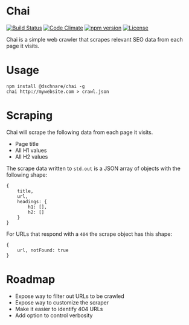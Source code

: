 # Chai

[![Build Status](https://travis-ci.org/dschnare/chai.svg)](https://travis-ci.org/dschnare/chai)
[![Code Climate](https://codeclimate.com/github/dschnare/chai/badges/gpa.svg)](https://codeclimate.com/github/dschnare/chai)
[![npm version](https://badge.fury.io/js/%40dschnare%2Fchai.svg)](http://badge.fury.io/js/%40dschnare%2Fchai)
[![License](http://img.shields.io/:license-mit-blue.svg)](http://doge.mit-license.org)

Chai is a simple web crawler that scrapes relevant SEO data from each page it visits.


# Usage

    npm install @dschnare/chai -g
    chai http://mywebsite.com > crawl.json


# Scraping

Chai will scrape the following data from each page it visits.

- Page title
- All H1 values
- All H2 values

The scrape data written to `std.out` is a JSON array of objects with the following shape:

	{
		title,
		url,
		headings: {
			h1: [],
			h2: []
		}
	}

For URLs that respond with a `404` the scrape object has this shape:

	{
		url, notFound: true
	}


# Roadmap

- Expose way to filter out URLs to be crawled
- Expose way to customize the scraper
- Make it easier to identify 404 URLs
- Add option to control verbosity